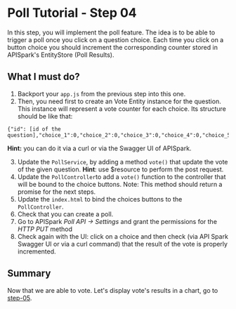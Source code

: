 # Poll Tutorial - Step 04

In this step, you will implement the poll feature. The idea is to be able to trigger a poll once you click on a question choice. Each time you click on a button choice you should increment the corresponding counter stored in APISpark's EntityStore (Poll Results).

## What I must do?

1. Backport your `app.js` from the previous step into this one.
2. Then, you need first to create an Vote Entity instance for the question. This instance will represent a vote counter for each choice. Its structure should be like that:

```
{"id": [id of the question],"choice_1":0,"choice_2":0,"choice_3":0,"choice_4":0,"choice_5":0}
```
**Hint:** you can do it via a curl or via the Swagger UI of APISpark.

3. Update the `PollService`, by adding a method `vote()` that update the vote of the given question. **Hint**: use $resource to perform the post request.
4. Update the `PollController`to add a `vote()` function to the controller that will be bound to the choice buttons. Note: This method should return a promise for the next steps.
5. Update the `index.html` to bind the choices buttons to the `PollController`.
6. Check that you can create a poll.
7. Go to APISpark *Poll API -> Settings* and grant the permissions for the *HTTP PUT* method
8. Check again with the UI: click on a choice and then check (via API Spark Swagger UI or via a curl command) that the result of the vote is properly incremented.

## Summary
Now that we are able to vote. Let's display vote's results in a chart,
go to [step-05](../step-05/).
